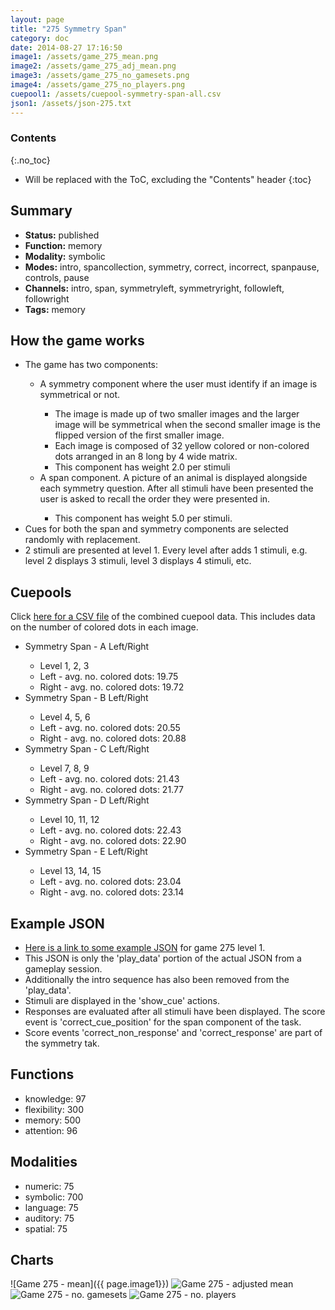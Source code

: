 ```yaml
---
layout: page
title: "275 Symmetry Span"
category: doc
date: 2014-08-27 17:16:50
image1: /assets/game_275_mean.png
image2: /assets/game_275_adj_mean.png
image3: /assets/game_275_no_gamesets.png
image4: /assets/game_275_no_players.png
cuepool1: /assets/cuepool-symmetry-span-all.csv
json1: /assets/json-275.txt
---
```


### Contents
{:.no_toc}

* Will be replaced with the ToC, excluding the "Contents" header
{:toc}

## Summary
<p>
<ul>
<li><strong>Status:</strong> published</li>
<li><strong>Function:</strong> memory</li>
<li><strong>Modality:</strong> symbolic</li>
<li><strong>Modes:</strong> intro, spancollection, symmetry, correct, incorrect, spanpause, controls, pause</li>
<li><strong>Channels:</strong> intro, span, symmetryleft, symmetryright, followleft, followright</li>
<li><strong>Tags:</strong> memory</li>
</ul>
</p>

## How the game works
<p>
<ul>
<li>The game has two components:</li>
<ul>
<li>A symmetry component where the user must identify if an image is symmetrical or not.</li>
<ul>
<li>The image is made up of two smaller images and the larger image will be symmetrical when the second smaller image is the flipped version of the first smaller image.</li>
<li>Each image is composed of 32 yellow colored or non-colored dots arranged in an 8 long by 4 wide matrix.</li>
<li>This component has weight 2.0 per stimuli</li>
</ul>
<li>A span component. A picture of an animal is displayed alongside each symmetry question. After all stimuli have been presented the user is asked to recall the order they were presented in.</li>
<ul>
<li>This component has weight 5.0 per stimuli.</li>
</ul>
</ul>
<li>Cues for both the span and symmetry components are selected randomly with replacement.</li>
<li>2 stimuli are presented at level 1. Every level after adds 1 stimuli, e.g. level 2 displays 3 stimuli, level 3 displays 4 stimuli, etc.</li>
</ul>
</p>

## Cuepools
<p>
Click <a href="{{ page.cuepool1 }}">here for a CSV file</a> of the combined cuepool data. This includes data on the number of colored dots in each image.
<ul>
<li>Symmetry Span - A Left/Right</li>
<ul>
<li>Level 1, 2, 3</li>
<li>Left - avg. no. colored dots: 19.75</li>
<li>Right - avg. no. colored dots: 19.72</li>
</ul>
<li>Symmetry Span - B Left/Right</li>
<ul>
<li>Level 4, 5, 6</li>
<li>Left - avg. no. colored dots: 20.55</li>
<li>Right - avg. no. colored dots: 20.88</li>
</ul>
<li>Symmetry Span - C Left/Right</li>
<ul>
<li>Level 7, 8, 9</li>
<li>Left - avg. no. colored dots: 21.43</li>
<li>Right - avg. no. colored dots: 21.77</li>
</ul>
<li>Symmetry Span - D Left/Right</li>
<ul>
<li>Level 10, 11, 12</li>
<li>Left - avg. no. colored dots: 22.43</li>
<li>Right - avg. no. colored dots: 22.90</li>
</ul>
<li>Symmetry Span - E Left/Right</li>
<ul>
<li>Level 13, 14, 15</li>
<li>Left - avg. no. colored dots: 23.04</li>
<li>Right - avg. no. colored dots: 23.14</li>
</ul>
</ul>
</p>

## Example JSON
<p>
<ul>
<li><a href="{{ page.json1 }}">Here is a link to some example JSON</a> for game 275 level 1.</li>
<li>This JSON is only the 'play_data' portion of the actual JSON from a gameplay session.</li>
<li>Additionally the intro sequence has also been removed from the 'play_data'.</li>
<li>Stimuli are displayed in the 'show_cue' actions.</li>
<li>Responses are evaluated after all stimuli have been displayed. The score event is 'correct_cue_position' for the span component of the task.</li>
<li>Score events 'correct_non_response' and 'correct_response' are part of the symmetry tak.</li>
</ul>
</p>

## Functions
<p>
<ul>
<li>knowledge: 97</li>
<li>flexibility: 300</li>
<li>memory: 500</li>
<li>attention: 96</li>
</ul>
</p>

## Modalities
<p>
<ul>
<li>numeric: 75</li>
<li>symbolic: 700</li>
<li>language: 75</li>
<li>auditory: 75</li>
<li>spatial: 75</li>
</ul>
</p>

## Charts
![Game 275 - mean]({{ page.image1}})
![Game 275 - adjusted mean]({{page.image2}})
![Game 275 - no. gamesets]({{page.image3}})
![Game 275 - no. players]({{page.image4}})



